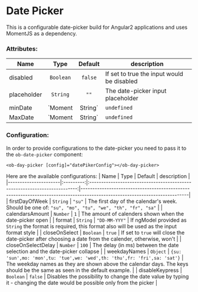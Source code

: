 # Date Picker
This is a configurable date-picker build for Angular2 applications and uses MomentJS as a dependency.  

### Attributes:  

| Name                 | Type             | Default                                                                   | description                                                                                                                                                                                                        |
|----------------------|:----------------:|:------------------------------------------------------------------------:|---------------------------------------------------------------------------------------------------------------------------------------------------------------------------------------------------------------------|
| disabled             | `Boolean`        | `false`                                                                  | If set to true the input would be disabled                                                                                                                                                                          |
| placeholder          | `String`         | `""`                                                                     | The date-picker input placeholder                                                                                                                                                                                   |
| minDate              | `Moment|String`  | `undefined`                                                              | This is a validation rule, if the selected date will be before `minDate` the containing form will be invalid. Note: if provided as string format configuration should be provided in the config object              |
| MaxDate              | `Moment|String`  | `undefined`                                                              | This is a validation rule, if the selected date will be after `MaxDate` the containing form will be invalid. Note: if provided as string format configuration should be provided in the config object               | 


### Configuration:  
In order to provide configurations to the date-picker you need to pass it to the `ob-date-picker` component:  
```
<ob-day-picker [config]="datePikerConfig"></ob-day-picker>
```
Here are the available configurations:
| Name                 | Type      | Default                                                                   | description                                                                                                               |
|----------------------|:---------:|:-------------------------------------------------------------------------:|---------------------------------------------------------------------------------------------------------------------------|
| firstDayOfWeek       | `String`  | `"su"`                                                                    | The first day of the calendar's week. Should be one of: `"su", "mo", "tu", "we", "th", "fr", "sa"`                        |
| calendarsAmount      | `Number`  | `1`                                                                       | The amount of calenders shown when the date-picker open                                                                   |
| format               | `String`  | `"DD-MM-YYY"`                                                             | If ngModel provided as `String` the format is required, this format also will be used as the input format style           |
| closeOnSelect        | `Boolean` | `true`                                                                    | If set to `true` will close the date-picker after choosing a date from the calender, otherwise, won't                     |
| closeOnSelectDelay   | `Number`  | `100`                                                                     | The delay (in ms) between the date selection and the date-picker collapse                                                 |
| weekdayNames         | `Object`  | `{su: 'sun',mo: 'mon',tu: 'tue',we: 'wed',th: 'thu',fr: 'fri',sa: 'sat'}` | The weekday names as they are shown above the calendar days. The keys should be the same as seen in the default example.  |
| disableKeypress      | `Boolean` | `false`                                                                   | Disables the possibility to change the date value by typing it - changing the date would be possible only from the picker |
